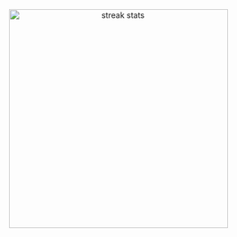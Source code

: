 <div align=center>
  <img width=390 src="https://github-readme-streak-stats-salesp07.vercel.app/?user=mgloc&count_private=true&theme=github-dark&border_radius=10" alt="streak stats"/>
  
</div>
